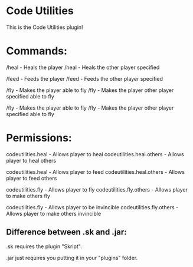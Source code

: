 # Code Utilities
This is the Code Utilities plugin!


# Commands:

/heal - Heals the player
/heal <player> - Heals the other player specified
  
/feed - Feeds the player
/feed <player> - Feeds the other player specified

/fly - Makes the player able to fly
/fly <player> - Makes the player other player specified able to fly
 
/fly - Makes the player able to fly
/fly <player> - Makes the player other player specified able to fly

# Permissions:

codeutilities.heal - Allows player to heal
codeutilities.heal.others - Allows player to heal others

codeutilities.heal - Allows player to feed
codeutilities.heal.others - Allows player to feed others

codeutilities.fly - Allows player to fly
codeutilities.fly.others - Allows player to make others fly

codeutilities.fly - Allows player to be invincible
codeutilities.fly.others - Allows player to make others invincible
  
  
## Difference between .sk and .jar:

.sk requires the plugin "Skript".

.jar just requires you putting it in your "plugins" folder.


